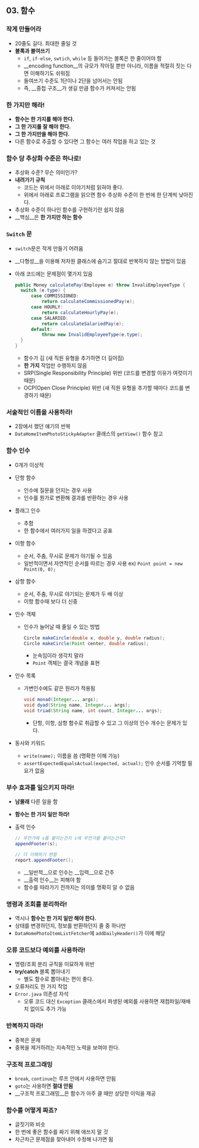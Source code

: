 ## 03. 함수

### 작게 만들어라

- 20줄도 길다. 최대한 줄일 것
- __블록과 블여쓰기__
  - `if`, `if-else`, `swtich`, `while` 등 들어가는 블록은 한 줄이어야 함
  - __encoding function__의 규모가 작아질 뿐만 아니라, 이름을 적절히 짓는 다면 이해하기도 쉬워짐
  - 들여쓰기 수준도 1단이나 2단을 넘어서는 안됨
  - 즉, __중첩 구조__가 생길 만큼 함수가 커져서는 안됨

### 한 가지만 해라!

- __함수는 한 가지를 해야 한다.__
- __그 한 가지를 잘 해야 한다.__
- __그 한 가지만을 해야 한다.__
- 다른 함수로 추출할 수 있다면 그 함수는 여러 작업을 하고 있는 것

### 함수 당 추상화 수준은 하나로!

- 추상화 수준? 무슨 의미인가?
- __내려가기 규칙__
  - 코드는 위에서 아래로 이야기처럼 읽혀야 좋다.
  - 위에서 아래로 프로그램을 읽으면 함수 추상화 수준이 한 번에 한 단계씩 낮아진다.
- 추상화 수준이 하나인 함수를 구현하기란 쉽지 않음
- __핵심__은 __한 가지만 하는 함수__

### `Switch` 문

- `switch`문은 작게 만들기 어려움

- __다형성__을 이용해 저차원 클래스에 숨기고 절대로 반복하지 않는 방법이 있음

- 아래 코드에는 문제점이 몇가지 있음

  ```java
  public Money calculatePay(Employee e) throw InvaliEmployeeType {
  	switch (e.type) {
      	case COMMISSIONED:
          	return calculateCommissionedPay(e);
      	case HOURLY:
          	return calculateHourlyPay(e);
      	case SALARIED:
          	return calculateSalariedPay(e);
      	default:
          	throw new InvalidEmployeeType(e.type);
  	}
  }
  ```

  - 함수가 김 (새 직원 유형을 추가하면 더 길어짐)
  - __한 가지__ 작업만 수행하지 않음
  - SRP(Single Responsibility Principle) 위반 (코드를 변경할 이유가 여럿이기 때문)
  - OCP(Open Close Principle) 위반 (새 직원 유형을 추가할 때마다 코드를 변경하기 때문)

### 서술적인 이름을 사용하라!

- 2장에서 했던 얘기의 반복
- `DataHomeItemPhotoStickyAdapter` 클래스의 `getView()` 함수 참고

### 함수 인수

- 0개가 이상적

- 단항 함수
  - 인수에 질문을 던지는 경우 사용
  - 인수를 뭔가로 변환해 결과를 반환하는 경우 사용

- 플래그 인수
  - 추함
  - 한 함수에서 여러가지 일을 하겠다고 공표

- 이항 함수
  - 순서, 주춤, 무시로 문제가 야기될 수 있음
  - 일반적이면서 자연적인 순서를 따르는 경우 사용
    ex) `Point point = new Point(0, 0);`

- 삼항 함수

  - 순서, 주춤, 무시로 야기되는 문제가 두 배 이상
  - 이항 함수때 보다 더 신중

- 인수 객체

  - 인수가 늘어날 때 줄일 수 있는 방법

    ```java
    Circle makeCircle(double x, double y, double radius);
    Circle makeCircle(Point center, double radius);
    ```

    - 눈속임이라 생각치 말라
    - `Point` 객체는 결국 개념을 표현

- 인수 목록

  - 가변인수에도 같은 원리가 적용됨

    ```java
    void monad(Integer... args);
    void dyad(String name, Integer... args);
    void triad(String name, int count, Integer... args);
    ```

    - 단항, 이항, 삼항 함수로 취급할 수 있고 그 이상의 인수 개수는 문제가 있다.

- 동사와 키워드

  - `write(name);` 이름을 씀 (명확한 이해 가능)
  - `assertExpectedEqualsActual(expected, actual);` 인수 순서를 기억할 필요가 없음

### 부수 효과를 일으키지 마라!

- __남몰래__ 다른 일을 함

- __함수는 한 가지 일만 하라!__

- 출력 인수

  ```java
  // 무언가에 s를 붙이는건지 s에 무언가를 붙이는건지?
  appendFooter(s);

  // 더 이해하기 편함
  report.appendFooter();
  ```

  - __일반적__으로 인수는 __입력__으로 간주
  - __출력 인수__는 피해야 함
  - 함수를 따라가기 전까지는 의미를 명확히 알 수 없음

### 명령과 조회를 분리하라!

- 역시나 __함수는 한 가지 일만 해야 한다.__
- 상태를 변경하던지, 정보를 반환하던지 줄 중 하나만
- `DataHomePhotoItemListFetcher`에 `addDailyHeader()`가 이에 해당

### 오류 코드보다 예외를 사용하라!

- 명령/조회 분리 규칙을 미묘하게 위반
- __try/catch__ 블록 뽑아내기
  - 별도 함수로 뽑아내는 편이 좋다.
- 오류처리도 한 가지 작업
- `Error.java` 의존성 자석
  - 오류 코드 대신 `Exception` 클래스에서 파생된 예외를 사용하면 재컴파일/재배치 없이도 추가 가능

### 반복하지 마라!

- 중복은 문제
- 중복을 제거하려는 지속적인 노력을 보여야 한다.

### 구조적 프로그래밍

- `break`, `continue`는 루프 안에서 사용하면 안됨
- `goto`는 사용하면 __절대 안됨__
- __구조적 프로그래밍__은 함수가 아주 클 때만 상당한 이익을 제공

### 함수를 어떻게 짜죠?

- 글짓기와 비슷
- 한 번에 좋은 함수를 짜기 위해 애쓰지 말 것
- 차근차근 문제점을 찾아내어 수정해 나가면 됨